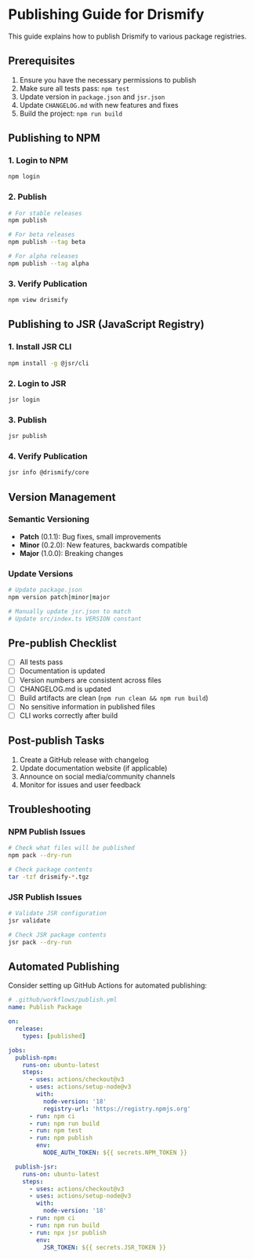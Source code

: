 # Publishing Guide for Drismify

This guide explains how to publish Drismify to various package registries.

## Prerequisites

1. Ensure you have the necessary permissions to publish
2. Make sure all tests pass: `npm test`
3. Update version in `package.json` and `jsr.json`
4. Update `CHANGELOG.md` with new features and fixes
5. Build the project: `npm run build`

## Publishing to NPM

### 1. Login to NPM

```bash
npm login
```

### 2. Publish

```bash
# For stable releases
npm publish

# For beta releases
npm publish --tag beta

# For alpha releases  
npm publish --tag alpha
```

### 3. Verify Publication

```bash
npm view drismify
```

## Publishing to JSR (JavaScript Registry)

### 1. Install JSR CLI

```bash
npm install -g @jsr/cli
```

### 2. Login to JSR

```bash
jsr login
```

### 3. Publish

```bash
jsr publish
```

### 4. Verify Publication

```bash
jsr info @drismify/core
```

## Version Management

### Semantic Versioning

- **Patch** (0.1.1): Bug fixes, small improvements
- **Minor** (0.2.0): New features, backwards compatible
- **Major** (1.0.0): Breaking changes

### Update Versions

```bash
# Update package.json
npm version patch|minor|major

# Manually update jsr.json to match
# Update src/index.ts VERSION constant
```

## Pre-publish Checklist

- [ ] All tests pass
- [ ] Documentation is updated
- [ ] Version numbers are consistent across files
- [ ] CHANGELOG.md is updated
- [ ] Build artifacts are clean (`npm run clean && npm run build`)
- [ ] No sensitive information in published files
- [ ] CLI works correctly after build

## Post-publish Tasks

1. Create a GitHub release with changelog
2. Update documentation website (if applicable)
3. Announce on social media/community channels
4. Monitor for issues and user feedback

## Troubleshooting

### NPM Publish Issues

```bash
# Check what files will be published
npm pack --dry-run

# Check package contents
tar -tzf drismify-*.tgz
```

### JSR Publish Issues

```bash
# Validate JSR configuration
jsr validate

# Check JSR package contents
jsr pack --dry-run
```

## Automated Publishing

Consider setting up GitHub Actions for automated publishing:

```yaml
# .github/workflows/publish.yml
name: Publish Package

on:
  release:
    types: [published]

jobs:
  publish-npm:
    runs-on: ubuntu-latest
    steps:
      - uses: actions/checkout@v3
      - uses: actions/setup-node@v3
        with:
          node-version: '18'
          registry-url: 'https://registry.npmjs.org'
      - run: npm ci
      - run: npm run build
      - run: npm test
      - run: npm publish
        env:
          NODE_AUTH_TOKEN: ${{ secrets.NPM_TOKEN }}

  publish-jsr:
    runs-on: ubuntu-latest
    steps:
      - uses: actions/checkout@v3
      - uses: actions/setup-node@v3
        with:
          node-version: '18'
      - run: npm ci
      - run: npm run build
      - run: npx jsr publish
        env:
          JSR_TOKEN: ${{ secrets.JSR_TOKEN }}
```
